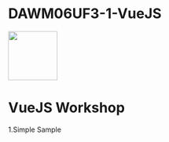 # DAWM06UF3-1-VueJS
<img src="https://vuejs.org/images/logo.png"  height="100">

<h1>VueJS Workshop</h1>

1.Simple Sample

